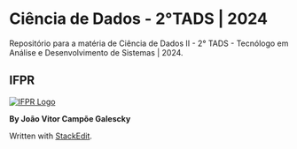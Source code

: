# Ciência de Dados  - 2°TADS | 2024

Repositório para a matéria de Ciência de Dados II - 2° TADS - Tecnólogo em Análise e Desenvolvimento de Sistemas | 2024.

## IFPR

[![IFPR Logo](https://user-images.githubusercontent.com/126702799/234438114-4db30796-20ad-4bec-b118-246ebbe9de63.png)](https://user-images.githubusercontent.com/126702799/234438114-4db30796-20ad-4bec-b118-246ebbe9de63.png)

**By João Vitor Campõe Galescky**

Written with  [StackEdit](https://stackedit.io/).
